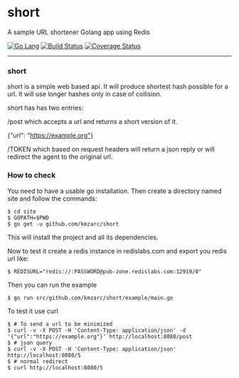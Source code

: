 # short
A sample URL shortener Golang app using Redis

[![Go Lang](http://kavehmz.github.io/static/gopher/gopher-front.svg)](https://golang.org/)
[![Build Status](https://travis-ci.org/kmzarc/short.svg?branch=master)](https://travis-ci.org/kmzarch/short)
[![Coverage Status](https://coveralls.io/repos/github/kmzarc/short/badge.svg?branch=master)](https://coveralls.io/github/kmzarc/short?branch=master)

---
### short
short is a simple web based api. It will produce shortest hash possible for a url. It will use longer hashes only in case of collision.

short has has two entries:

/post which accepts a url and returns a short version of it.

{"url": "https://example.org"}

/TOKEN which based on request headers will return a json reply or will redirect the agent to the original url.


### How to check

You need to have a usable go installation. Then create a directory named site and follow the commands:

```
$ cd site
$ GOPATH=$PWD
$ go get -u github.com/kmzarc/short
```

This will install the project and all its dependencies.

Now to test it create a redis instance in redislabs.com and export you redis url like:

```$ REDISURL="redis://:PASSWORD@pub-zone.redislabs.com:12919/0"```

Then you can run the example

```$ go run src/github.com/kmzarc/short/example/main.go```

To test it use curl

```
$ # To send a url to be minimized
$ curl -v -X POST -H 'Content-Type: application/json' -d '{"url":"https://example.org"}' http://localhost:8080/post
$ # json query
$ curl -v -X POST -H 'Content-Type: application/json'  http://localhost:8080/5
$ # normal redirect
$ curl http://localhost:8080/5
```
